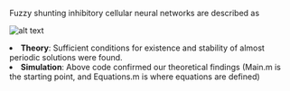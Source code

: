Fuzzy shunting inhibitory cellular neural networks are described as

![alt text](https://github.com/aissakhanov/papers/blob/f74d106408a77ab796c6c9ddcb693d628ecad729/Almost-periodic-solution-of-retarded-fuzzy-SICNNs/FSICNN_delays.PNG?raw=true)

<li> <b>Theory</b>: Sufficient conditions for existence and stability of almost periodic solutions were found. </li>
<li> <b>Simulation</b>: Above code confirmed our theoretical findings (Main.m is the starting point, and Equations.m is where equations are defined)</li>
